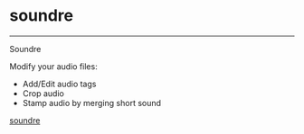 # soundre
---------------------------------------------------
Soundre

Modify your audio files:
  - Add/Edit audio tags
  - Crop audio 
  - Stamp audio by merging short sound
  
[soundre](http://134.209.220.109/)
